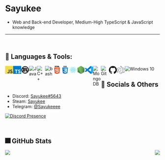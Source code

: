 # Sayukee 
 
 - Web and Back-end Developer, Medium-High TypeScript & JavaScript knowledge
 
---


<br/>

## 🌺 Languages & Tools: 

<img align="left" alt="JavaScript" width="26px" src="https://raw.githubusercontent.com/github/explore/80688e429a7d4ef2fca1e82350fe8e3517d3494d/topics/javascript/javascript.png" />
<img align="left" alt="TypeScript" width="26px" src="https://raw.githubusercontent.com/github/explore/80688e429a7d4ef2fca1e82350fe8e3517d3494d/topics/typescript/typescript.png" />
<img align="left" alt="Rust" width="26px" src="https://raw.githubusercontent.com/github/explore/78df643247d429f6cc873026c0622819ad797942/topics/rust/rust.png" />
<img align="left" alt="Java" width="26px" src="https://icons.iconarchive.com/icons/tatice/cristal-intense/256/Java-icon.png" />
<img align="left" alt="C++" width="26px" src="https://img.icons8.com/color/2x/c-plus-plus-logo.png" />
<img align="left" alt="bash" width="26px" src="https://img.icons8.com/fluency/2x/console.png" />
<img align="left" alt="HTML5" width="26px" src="https://raw.githubusercontent.com/github/explore/80688e429a7d4ef2fca1e82350fe8e3517d3494d/topics/html/html.png" />
<img align="left" alt="CSS3" width="26px" src="https://raw.githubusercontent.com/github/explore/80688e429a7d4ef2fca1e82350fe8e3517d3494d/topics/css/css.png" />
<img align="left" alt="React" width="26px" src="https://raw.githubusercontent.com/github/explore/80688e429a7d4ef2fca1e82350fe8e3517d3494d/topics/react/react.png" />
<img align="left" alt="Node.js" width="26px" src="https://raw.githubusercontent.com/github/explore/80688e429a7d4ef2fca1e82350fe8e3517d3494d/topics/nodejs/nodejs.png" />
<img align="left" alt="Visual Studio Code" width="26px" src="https://raw.githubusercontent.com/github/explore/80688e429a7d4ef2fca1e82350fe8e3517d3494d/topics/visual-studio-code/visual-studio-code.png" />
<img align="left" alt="MongoDB" width="26px" src="https://img.icons8.com/color/2x/mongodb.png" />
<img align="left" alt="Git" width="26px" src="https://img.icons8.com/color/2x/git.png" />
<img align="left" alt="GitHub" width="26px" src="https://raw.githubusercontent.com/github/explore/78df643247d429f6cc873026c0622819ad797942/topics/github/github.png" />
<img align="center" alt="Windows 10" width="26px" src="https://cdn.icon-icons.com/icons2/729/PNG/512/windows_icon-icons.com_62712.png" />
<img align="left" alt="Node.js" width="26px" src="https://raw.githubusercontent.com/github/explore/80688e429a7d4ef2fca1e82350fe8e3517d3494d/topics/electron/electron.png" />
</br>


  
  


  ## 🧁 Socials & Others
  
  - Discord: [Sayukee#5643](https://discord.com/users/885982488281878658)
  - Steam: [Sayukee](https://steamcommunity.com/profiles/76561198797604835/)
  - Telegram: [@Sayukeeee](https://t.me/Sayukeeee)
  
  [![Discord Presence](https://lanyard.cnrad.dev/api/885982488281878658)](https://discord.com/users/885982488281878658)
  


</br>



## 🎆 GitHub Stats
  
<img align="left" src="https://github-readme-stats.vercel.app/api?username=Sayukee&show_icons=true&hide_border=true&theme=tokyonight"><img align="right" src="https://github-readme-stats.vercel.app/api/top-langs/?username=Sayukee&theme=tokyonight&hide=batchfile">


  

